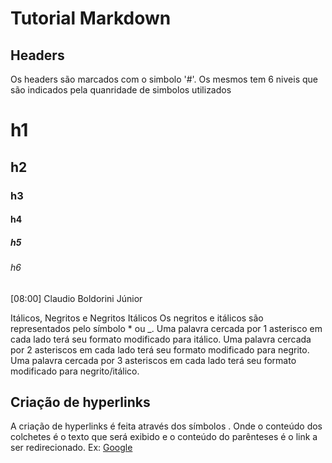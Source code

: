 
 # Tutorial Markdown

## Headers

Os headers são marcados com o simbolo '#'. Os mesmos tem 6 niveis que são indicados pela quanridade de simbolos utilizados 

# h1

## h2

### h3

#### h4

##### h5

###### h6

[08:00] Claudio Boldorini Júnior

Itálicos, Negritos e Negritos Itálicos
Os negritos e itálicos são representados pelo símbolo * ou _.
Uma palavra cercada por 1 asterisco em cada lado terá seu formato modificado para itálico.
Uma palavra cercada por 2 asteriscos em cada lado terá seu formato modificado para negrito.
Uma palavra cercada por 3 asteriscos em cada lado terá seu formato modificado para negrito/itálico.

## Criação de hyperlinks



A criação de hyperlinks é feita através dos símbolos [](). Onde o conteúdo dos colchetes é o texto que será exibido e o conteúdo do parênteses é o link a ser redirecionado.
Ex: [Google](www.google.com)
